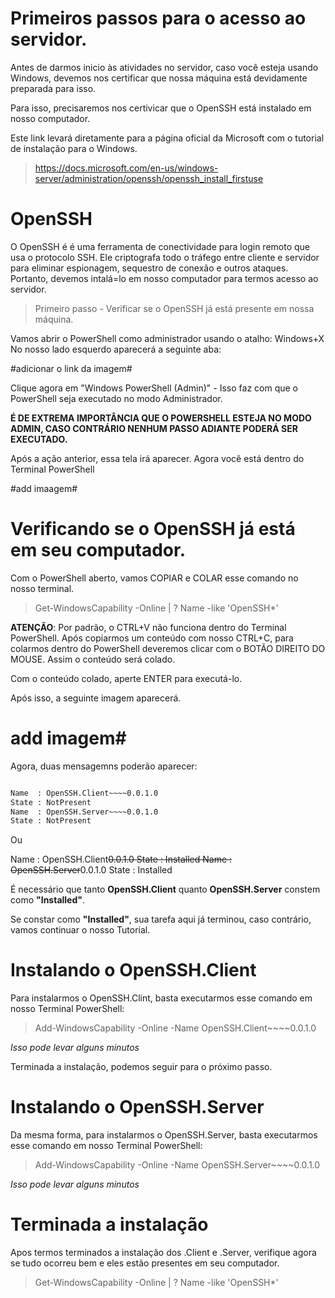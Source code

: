 # Primeiros passos para o acesso ao servidor.

Antes de darmos inicio às atividades no servidor, caso você esteja usando Windows, devemos nos certificar que nossa máquina está devidamente preparada para isso.

Para isso, precisaremos nos certivicar que o OpenSSH está instalado em nosso computador. 

Este link levará diretamente para a página oficial da Microsoft com o tutorial de instalação para o Windows.

> https://docs.microsoft.com/en-us/windows-server/administration/openssh/openssh_install_firstuse

# OpenSSH

O OpenSSH é é uma ferramenta de conectividade para login remoto que usa o protocolo SSH. Ele criptografa todo o tráfego entre cliente e servidor para eliminar espionagem,
sequestro de conexão e outros ataques. Portanto, devemos intalá=lo em nosso computador para termos acesso ao servidor.

> Primeiro passo - Verificar se o OpenSSH já está presente em nossa máquina.

Vamos abrir o PowerShell como administrador usando o atalho: Windows+X
No nosso lado esquerdo aparecerá a seguinte aba:

#adicionar o link da imagem#

Clique agora em "Windows PowerShell (Admin)" - Isso faz com que o PowerShell seja executado no modo Administrador.

**É DE EXTREMA IMPORTÂNCIA QUE O POWERSHELL ESTEJA NO MODO ADMIN, CASO CONTRÁRIO NENHUM PASSO ADIANTE PODERÁ SER EXECUTADO.**

Após a ação anterior, essa tela irá aparecer. Agora você está dentro do Terminal PowerShell

#add imaagem#

# Verificando se o OpenSSH já está em seu computador.

Com o PowerShell aberto, vamos COPIAR e COLAR esse comando no nosso terminal. 

> Get-WindowsCapability -Online | ? Name -like 'OpenSSH*'

**ATENÇÃO**: Por padrão, o CTRL+V não funciona dentro do Terminal PowerShell. Após copiarmos um conteúdo com nosso CTRL+C, para colarmos dentro do PowerShell deveremos clicar com o BOTÃO DIREITO DO MOUSE. 
Assim o conteúdo será colado.

Com o conteúdo colado, aperte ENTER para executá-lo.

Após isso, a seguinte imagem aparecerá.

# add imagem#

Agora, duas mensagemns poderão aparecer:
```diff

Name  : OpenSSH.Client~~~~0.0.1.0
State : NotPresent
Name  : OpenSSH.Server~~~~0.0.1.0
State : NotPresent
```
Ou

Name  : OpenSSH.Client~~~~0.0.1.0
State : Installed
Name  : OpenSSH.Server~~~~0.0.1.0
State : Installed

É necessário que tanto **OpenSSH.Client** quanto **OpenSSH.Server** constem como **"Installed"**.

Se constar como **"Installed"**, sua tarefa aqui já terminou, caso contrário, vamos continuar o nosso Tutorial.

# Instalando o OpenSSH.Client

Para instalarmos o OpenSSH.Clint, basta executarmos esse comando em nosso Terminal PowerShell:

> Add-WindowsCapability -Online -Name OpenSSH.Client~~~~0.0.1.0

*Isso pode levar alguns minutos*

Terminada a instalação, podemos seguir para o próximo passo.

# Instalando o OpenSSH.Server

Da mesma forma, para instalarmos o OpenSSH.Server, basta executarmos esse comando em nosso Terminal PowerShell:

> Add-WindowsCapability -Online -Name OpenSSH.Server~~~~0.0.1.0

*Isso pode levar alguns minutos*

# Terminada a instalação

Apos termos terminados a instalação dos .Client e .Server, verifique agora se tudo ocorreu bem e eles estão presentes em seu computador.

> Get-WindowsCapability -Online | ? Name -like 'OpenSSH*'


